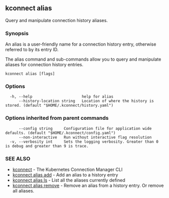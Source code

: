 ## kconnect alias

Query and manipulate connection history aliases.

### Synopsis

An alias is a user-friendly name for a connection history entry, otherwise referred to by its entry ID.

The alias command and sub-commands allow you to query and manipulate aliases for connection history entries.

```
kconnect alias [flags]
```

### Options

```
  -h, --help                      help for alias
      --history-location string   Location of where the history is stored. (default "$HOME/.kconnect/history.yaml")
```

### Options inherited from parent commands

```
      --config string     Configuration file for application wide defaults. (default "$HOME/.kconnect/config.yaml")
      --non-interactive   Run without interactive flag resolution
  -v, --verbosity int     Sets the logging verbosity. Greater than 0 is debug and greater than 9 is trace.
```

### SEE ALSO

* [kconnect](index.md) - The Kubernetes Connection Manager CLI
* [kconnect alias add](alias_add.md) - Add an alias to a history entry
* [kconnect alias ls](alias_ls.md) - List all the aliases currently defined
* [kconnect alias remove](alias_remove.md) - Remove an alias from a history entry. Or remove all aliases.

